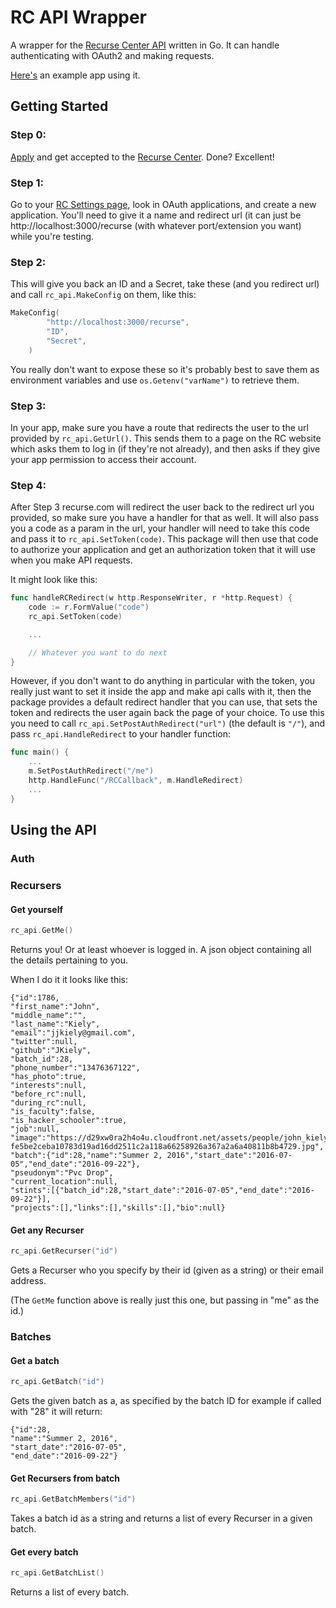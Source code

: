 RC API Wrapper
=================

A wrapper for the [Recurse Center API](https://github.com/recursecenter/wiki/wiki/Recurse-Center-API) written in Go. It can handle authenticating with OAuth2 and making requests.

[Here's](https://gist.github.com/JKiely/267083e9fa776eb7d35c38fb8447e57c) an example app using it.


Getting Started
---------------

### Step 0:
[Apply](https://www.recurse.com/apply/retreat) and get accepted to the [Recurse Center](https://www.recurse.com/). Done? Excellent!

### Step 1:
Go to your [RC Settings page](https://www.recurse.com/settings/oauth), look in OAuth applications, and create a new application. You'll need to give it a name and redirect url (it can just be http://localhost:3000/recurse (with whatever port/extension you want) while you're testing.

### Step 2:
This will give you back an ID and a Secret, take these (and you redirect url) and call `rc_api.MakeConfig` on them, like this:

```Go
MakeConfig(
		"http://localhost:3000/recurse",
		"ID",
		"Secret",
	)
```
You really don't want to expose these so it's probably best to save them as environment variables and use `os.Getenv("varName")` to retrieve them.

### Step 3:
In your app, make sure you have a route that redirects the user to the url provided by `rc_api.GetUrl()`. This sends them to a page on the RC website which asks them to log in (if they're not already), and then asks if they give your app permission to access their account.

### Step 4:
After Step 3 recurse.com will redirect the user back to the redirect url you provided, so make sure you have a handler for that as well. It will also pass you a code as a param in the url, your handler will need to take this code and pass it to `rc_api.SetToken(code)`. This package will then use that code to authorize your application and get an authorization token that it will use when you make API requests.

It might look like this:
```Go
func handleRCRedirect(w http.ResponseWriter, r *http.Request) {
    code := r.FormValue("code")
    rc_api.SetToken(code)

    ...

    // Whatever you want to do next
}
```

However, if you don't want to do anything in particular with the token, you really just want to set it inside the app and make api calls with it, then the package provides a default redirect handler that you can use, that sets the token and redirects the user again back the page of your choice. To use this you need to call `rc_api.SetPostAuthRedirect("url")` (the default is `"/"`), and pass `rc_api.HandleRedirect` to your handler function:

```Go
func main() {
    ...
	m.SetPostAuthRedirect("/me")
    http.HandleFunc("/RCCallback", m.HandleRedirect)
    ...
}
```

Using the API
-------------

### Auth


### Recursers

#### Get yourself
```Go
rc_api.GetMe()
```
Returns you! Or at least whoever is logged in. A json object containing all the details pertaining to you.

When I do it it looks like this:
```
{"id":1786,
"first_name":"John",
"middle_name":"",
"last_name":"Kiely",
"email":"jjkiely@gmail.com",
"twitter":null,
"github":"JKiely",
"batch_id":28,
"phone_number":"13476367122",
"has_photo":true,
"interests":null,
"before_rc":null,
"during_rc":null,
"is_faculty":false,
"is_hacker_schooler":true,
"job":null,
"image":"https://d29xw0ra2h4o4u.cloudfront.net/assets/people/john_kiely_150-fe5be2ceba10783d19ad16dd2511c2a118a66258926a367a2a6a40811b8b4729.jpg",
"batch":{"id":28,"name":"Summer 2, 2016","start_date":"2016-07-05","end_date":"2016-09-22"},
"pseudonym":"Pvc Drop",
"current_location":null,
"stints":[{"batch_id":28,"start_date":"2016-07-05","end_date":"2016-09-22"}],
"projects":[],"links":[],"skills":[],"bio":null}
```

#### Get any Recurser
```Go
rc_api.GetRecurser("id")
```
Gets a Recurser who you specify by their id (given as a string) or their email address.

(The `GetMe` function above is really just this one, but passing in "me" as the id.)

### Batches

#### Get a batch
```Go
rc_api.GetBatch("id")
```
Gets the given batch as a, as specified by the batch ID for example if called with "28" it will return:
```
{"id":28,
"name":"Summer 2, 2016",
"start_date":"2016-07-05",
"end_date":"2016-09-22"}
```

#### Get Recursers from batch
```Go
rc_api.GetBatchMembers("id")
```
Takes a batch id as a string and returns a list of every Recurser in a given batch.

#### Get every batch
```Go
rc_api.GetBatchList()
```
Returns a list of every batch.
